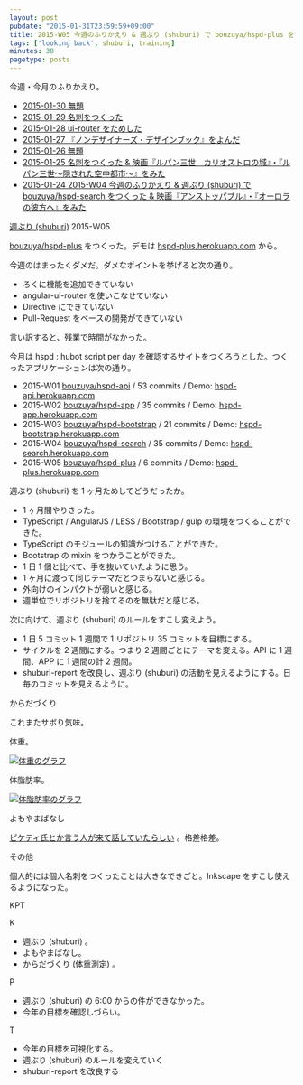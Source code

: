 ```yaml
---
layout: post
pubdate: "2015-01-31T23:59:59+09:00"
title: 2015-W05 今週のふりかえり & 週ぶり (shuburi) で bouzuya/hspd-plus をつくった
tags: ['looking back', shuburi, training]
minutes: 30
pagetype: posts
---
```

今週・今月のふりかえり。

- [2015-01-30 無題][2015-01-30]
- [2015-01-29 名刺をつくった][2015-01-29]
- [2015-01-28 ui-router をためした][2015-01-28]
- [2015-01-27 『ノンデザイナーズ・デザインブック』をよんだ][2015-01-27]
- [2015-01-26 無題][2015-01-26]
- [2015-01-25 名刺をつくった & 映画『ルパン三世　カリオストロの城』・『ルパン三世〜隠された空中都市〜』をみた][2015-01-25]
- [2015-01-24 2015-W04 今週のふりかえり & 週ぶり (shuburi) で bouzuya/hspd-search をつくった & 映画『アンストッパブル』・『オーロラの彼方へ』をみた][2015-01-24]

[週ぶり (shuburi)][shuburi] 2015-W05

[bouzuya/hspd-plus][] をつくった。デモは [hspd-plus.herokuapp.com](https://hspd-plus.herokuapp.com) から。

今週のはまったくダメだ。ダメなポイントを挙げると次の通り。

- ろくに機能を追加できていない
- angular-ui-router を使いこなせていない
- Directive にできていない
- Pull-Request をベースの開発ができていない

言い訳すると、残業で時間がなかった。

今月は hspd : hubot script per day を確認するサイトをつくろうとした。つくったアプリケーションは次の通り。

- 2015-W01 [bouzuya/hspd-api][] / 53 commits / Demo: [hspd-api.herokuapp.com](https://hspd-api.herokuapp.com/hubot_scripts)
- 2015-W02 [bouzuya/hspd-app][] / 35 commits / Demo: [hspd-app.herokuapp.com](https://hspd-app.herokuapp.com)
- 2015-W03 [bouzuya/hspd-bootstrap][] / 21 commits / Demo: [hspd-bootstrap.herokuapp.com](https://hspd-bootstrap.herokuapp.com)
- 2015-W04 [bouzuya/hspd-search][] / 35 commits / Demo: [hspd-search.herokuapp.com](https://hspd-search.herokuapp.com)
- 2015-W05 [bouzuya/hspd-plus][] / 6 commits / Demo: [hspd-plus.herokuapp.com](https://hspd-plus.herokuapp.com)

週ぶり (shuburi) を 1 ヶ月ためしてどうだったか。

- 1 ヶ月間やりきった。
- TypeScript / AngularJS / LESS / Bootstrap / gulp の環境をつくることができた。
- TypeScript のモジュールの知識がつけることができた。
- Bootstrap の mixin をつかうことができた。
- 1 日 1 個と比べて、手を抜いていたように思う。
- 1 ヶ月に渡って同じテーマだとつまらないと感じる。
- 外向けのインパクトが弱いと感じる。
- 週単位でリポジトリを捨てるのを無駄だと感じる。

次に向けて、週ぶり (shuburi) のルールをすこし変えよう。

- 1 日 5 コミット 1 週間で 1 リポジトリ 35 コミットを目標にする。
- サイクルを 2 週間にする。つまり 2 週間ごとにテーマを変える。API に 1 週間、APP に 1 週間の計 2 週間。
- shuburi-report を改良し、週ぶり (shuburi) の活動を見えるようにする。日毎のコミットを見えるように。

からだづくり

これまたサボり気味。

体重。

[![体重のグラフ][graph-weight-img]][graph-weight-url]

体脂肪率。

[![体脂肪率のグラフ][graph-percent-img]][graph-percent-url]

よもやまばなし

[ピケティ氏とか言う人が来て話していたらしい](http://b.hatena.ne.jp/entry/240485123/comment/bouzuya) 。格差格差。

その他

個人的には個人名刺をつくったことは大きなできごと。Inkscape をすこし使えるようになった。

KPT

K

- 週ぶり (shuburi) 。
- よもやまばなし。
- からだづくり (体重測定) 。

P

- 週ぶり (shuburi) の 6:00 からの件ができなかった。
- 今年の目標を確認しづらい。

T

- 今年の目標を可視化する。
- 週ぶり (shuburi) のルールを変えていく
- shuburi-report を改良する

[2015-01-30]: http://blog.bouzuya.net/2015/01/30/
[2015-01-29]: http://blog.bouzuya.net/2015/01/29/
[2015-01-28]: http://blog.bouzuya.net/2015/01/28/
[2015-01-27]: http://blog.bouzuya.net/2015/01/27/
[2015-01-26]: http://blog.bouzuya.net/2015/01/26/
[2015-01-25]: http://blog.bouzuya.net/2015/01/25/
[2015-01-24]: http://blog.bouzuya.net/2015/01/24/
[shuburi]: http://shuburi.org
[bouzuya/hspd-api]: https://github.com/bouzuya/hspd-api
[bouzuya/hspd-app]: https://github.com/bouzuya/hspd-app
[bouzuya/hspd-bootstrap]: https://github.com/bouzuya/hspd-bootstrap
[bouzuya/hspd-search]: https://github.com/bouzuya/hspd-search
[bouzuya/hspd-plus]: https://github.com/bouzuya/hspd-plus
[graph-weight-img]: http://graph.hatena.ne.jp/bouzuya/graph?graphname=weight&startdate=2015-01-01&enddate=2015-01-31
[graph-weight-url]: http://graph.hatena.ne.jp/bouzuya/weight/?startdate=2015-01-01&enddate=2015-01-31
[graph-percent-img]: http://graph.hatena.ne.jp/bouzuya/graph?graphname=percent&startdate=2015-01-01&enddate=2015-01-31
[graph-percent-url]: http://graph.hatena.ne.jp/bouzuya/percent/?startdate=2015-01-01&enddate=2015-01-31
